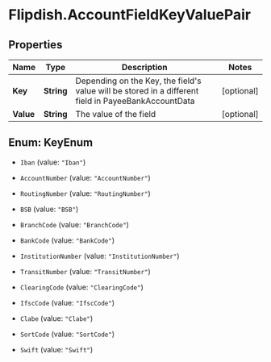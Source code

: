 # Flipdish.AccountFieldKeyValuePair

## Properties
Name | Type | Description | Notes
------------ | ------------- | ------------- | -------------
**Key** | **String** | Depending on the Key, the field's value will be stored in a different field in PayeeBankAccountData | [optional] 
**Value** | **String** | The value of the field | [optional] 


<a name="KeyEnum"></a>
## Enum: KeyEnum


* `Iban` (value: `"Iban"`)

* `AccountNumber` (value: `"AccountNumber"`)

* `RoutingNumber` (value: `"RoutingNumber"`)

* `BSB` (value: `"BSB"`)

* `BranchCode` (value: `"BranchCode"`)

* `BankCode` (value: `"BankCode"`)

* `InstitutionNumber` (value: `"InstitutionNumber"`)

* `TransitNumber` (value: `"TransitNumber"`)

* `ClearingCode` (value: `"ClearingCode"`)

* `IfscCode` (value: `"IfscCode"`)

* `Clabe` (value: `"Clabe"`)

* `SortCode` (value: `"SortCode"`)

* `Swift` (value: `"Swift"`)





